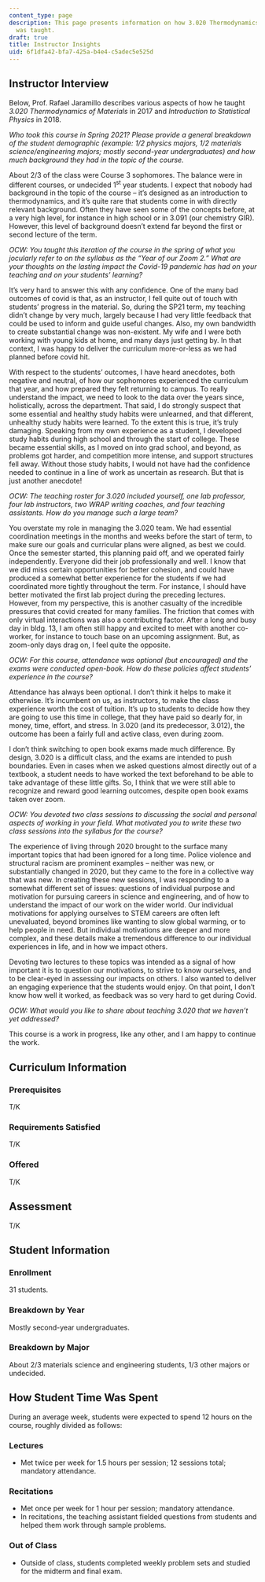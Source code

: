 ```yaml
---
content_type: page
description: This page presents information on how 3.020 Thermodynamics of Materials
  was taught.
draft: true
title: Instructor Insights
uid: 6f1dfa42-bfa7-425a-b4e4-c5adec5e525d
---
```

## Instructor Interview

Below, Prof. Rafael Jaramillo describes various aspects of how he taught *3.020 Thermodynamics of Materials* in 2017 and *Introduction to Statistical Physics* in 2018.

*Who took this course in Spring 2021? Please provide a general breakdown of the student demographic (example: 1/2 physics majors, 1/2 materials science/engineering majors; mostly second-year undergraduates) and how much background they had in the topic of the course.*

About 2/3 of the class were Course 3 sophomores. The balance were in different courses, or undecided 1<sup>st</sup> year students. I expect that nobody had background in the topic of the course – it’s designed as an introduction to thermodynamics, and it’s quite rare that students come in with directly relevant background. Often they have seen some of the concepts before, at a very high level, for instance in high school or in 3.091 (our chemistry GIR). However, this level of background doesn’t extend far beyond the first or second lecture of the term.

*OCW: You taught this iteration of the course in the spring of what you jocularly refer to on the syllabus as the “Year of our Zoom 2.” What are your thoughts on the lasting impact the Covid-19 pandemic has had on your teaching and on your students’ learning?*

It’s very hard to answer this with any confidence. One of the many bad outcomes of covid is that, as an instructor, I fell quite out of touch with students’ progress in the material. So, during the SP21 term, my teaching didn’t change by very much, largely because I had very little feedback that could be used to inform and guide useful changes. Also, my own bandwidth to create substantial change was non-existent. My wife and I were both working with young kids at home, and many days just getting by. In that context, I was happy to deliver the curriculum more-or-less as we had planned before covid hit.

With respect to the students’ outcomes, I have heard anecdotes, both negative and neutral, of how our sophomores experienced the curriculum that year, and how prepared they felt returning to campus. To really understand the impact, we need to look to the data over the years since, holistically, across the department. That said, I do strongly suspect that some essential and healthy study habits were unlearned, and that different, unhealthy study habits were learned. To the extent this is true, it’s truly damaging. Speaking from my own experience as a student, I developed study habits during high school and through the start of college. These became essential skills, as I moved on into grad school, and beyond, as problems got harder, and competition more intense, and support structures fell away. Without those study habits, I would not have had the confidence needed to continue in a line of work as uncertain as research. But that is just another anecdote! 

*OCW: The teaching roster for 3.020 included yourself, one lab professor, four lab instructors, two WRAP writing coaches, and four teaching assistants. How do you manage such a large team?* 

You overstate my role in managing the 3.020 team. We had essential coordination meetings in the months and weeks before the start of term, to make sure our goals and curricular plans were aligned, as best we could. Once the semester started, this planning paid off, and we operated fairly independently. Everyone did their job professionally and well. I know that we did miss certain opportunities for better cohesion, and could have produced a somewhat better experience for the students if we had coordinated more tightly throughout the term. For instance, I should have better motivated the first lab project during the preceding lectures. However, from my perspective, this is another casualty of the incredible pressures that covid created for many families. The friction that comes with only virtual interactions was also a contributing factor. After a long and busy day in bldg. 13, I am often still happy and excited to meet with another co-worker, for instance to touch base on an upcoming assignment. But, as zoom-only days drag on, I feel quite the opposite. 

*OCW: For this course, attendance was optional (but encouraged) and the exams were conducted open-book. How do these policies affect students’ experience in the course?* 

Attendance has always been optional. I don’t think it helps to make it otherwise. It’s incumbent on us, as instructors, to make the class experience worth the cost of tuition. It’s up to students to decide how they are going to use this time in college, that they have paid so dearly for, in money, time, effort, and stress. In 3.020 (and its predecessor, 3.012), the outcome has been a fairly full and active class, even during zoom.

I don’t think switching to open book exams made much difference. By design, 3.020 is a difficult class, and the exams are intended to push boundaries. Even in cases when we asked questions almost directly out of a textbook, a student needs to have worked the text beforehand to be able to take advantage of these little gifts. So, I think that we were still able to recognize and reward good learning outcomes, despite open book exams taken over zoom.

*OCW: You devoted two class sessions to discussing the social and personal aspects of working in your field. What motivated you to write these two class sessions into the syllabus for the course?*

The experience of living through 2020 brought to the surface many important topics that had been ignored for a long time. Police violence and structural racism are prominent examples – neither was new, or substantially changed in 2020, but they came to the fore in a collective way that was new. In creating these new sessions, I was responding to a somewhat different set of issues: questions of individual purpose and motivation for pursuing careers in science and engineering, and of how to understand the impact of our work on the wider world. Our individual motivations for applying ourselves to STEM careers are often left unevaluated, beyond bromines like wanting to slow global warming, or to help people in need. But individual motivations are deeper and more complex, and these details make a tremendous difference to our individual experiences in life, and in how we impact others.

Devoting two lectures to these topics was intended as a signal of how important it is to question our motivations, to strive to know ourselves, and to be clear-eyed in assessing our impacts on others. I also wanted to deliver an engaging experience that the students would enjoy. On that point, I don’t know how well it worked, as feedback was so very hard to get during Covid.

*OCW: What would you like to share about teaching 3.020 that we haven’t yet addressed?*

This course is a work in progress, like any other, and I am happy to continue the work.

## Curriculum Information

### Prerequisites

T/K

### Requirements Satisfied

T/K

### Offered

T/K

## Assessment

T/K

## Student Information

### Enrollment

31 students.

### Breakdown by Year

Mostly second-year undergraduates.

### Breakdown by Major

About 2/3 materials science and engineering students, 1/3 other majors or undecided.

## How Student Time Was Spent

During an average week, students were expected to spend 12 hours on the course, roughly divided as follows:

### Lectures

- Met twice per week for 1.5 hours per session; 12 sessions total; mandatory attendance.

### Recitations

- Met once per week for 1 hour per session; mandatory attendance.
- In recitations, the teaching assistant fielded questions from students and helped them work through sample problems.

### Out of Class

- Outside of class, students completed weekly problem sets and studied for the midterm and final exam.